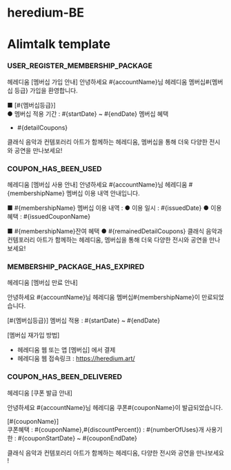 # heredium-BE

# Alimtalk template

### USER_REGISTER_MEMBERSHIP_PACKAGE

헤레디움
[멤버십 가입 안내] 안녕하세요 #{accountName}님 헤레디움 멤버십#{멤버십 등급} 가입을 환영합니다.

■ [#{멤버십등급}]  
● 멤버십 적용 기간 : #{startDate} ~ #{endDate} 멤버십 혜택

- #{detailCoupons}

클래식 음악과 컨템포러리 아트가 함께하는 헤레디움, 멤버십을 통해 더욱 다양한 전시와 공연을 만나보세요!

### COUPON_HAS_BEEN_USED

헤레디움
[멤버십 사용 안내] 안녕하세요 #{accountName}님 헤레디움 #{membershipName} 멤버십 이용 내역 안내입니다.

■ #{membershipName} 멤버십 이용 내역 :
● 이용 일시 : #{issuedDate}
● 이용 혜택 : #{issuedCouponName}

■ #{membershipName}잔여 혜택
● #{remainedDetailCoupons}
클래식 음악과 컨템포러리 아트가 함께하는 헤레디움, 멤버십을 통해 더욱 다양한 전시와 공연을 만나보세요!

### MEMBERSHIP_PACKAGE_HAS_EXPIRED

헤레디움 [멤버십 만료 안내]

안녕하세요 #{accountName}님
헤레디움 멤버십#{membershipName}이 만료되었습니다.

[#{멤버십등급}] 멤버십 적용 : #{startDate} ~ #{endDate}

[멤버십 재가입 방법]

- 헤레디움 웹 또는 앱 [멤버십] 에서 결제
- 헤레디움 웹 접속링크 : https://heredium.art/

### COUPON_HAS_BEEN_DELIVERED

헤레디움 [쿠폰 발급 안내]

안녕하세요 #{accountName}님
헤레디움 쿠폰#{couponName}이 발급되었습니다.

[#{couponName}]  
쿠폰혜택 : #{couponName},#{discountPercent}) : #{numberOfUses}개
사용기한 : #{couponStartDate} ~ #{couponEndDate}

클래식 음악과 컨템포러리 아트가 함께하는 헤레디움, 다양한 전시와 공연을 만나보세요 !
